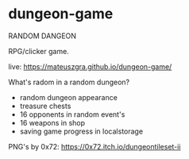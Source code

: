 # dungeon-game
RANDOM DANGEON

RPG/clicker game.

live: https://mateuszgra.github.io/dungeon-game/

What's radom in a random dungeon?
+ random dungeon appearance
+ treasure chests
+ 16 opponents in random event's
+ 16 weapons in shop
+ saving game progress in localstorage


PNG's by 0x72: https://0x72.itch.io/dungeontileset-ii
